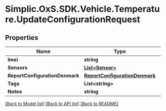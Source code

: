 # Simplic.OxS.SDK.Vehicle.Temperature.UpdateConfigurationRequest

## Properties

Name | Type | Description | Notes
------------ | ------------- | ------------- | -------------
**Imei** | **string** |  | [optional] 
**Sensors** | [**List&lt;Sensor&gt;**](Sensor.md) |  | [optional] 
**ReportConfigurationDenmark** | [**ReportConfigurationDenmark**](ReportConfigurationDenmark.md) |  | [optional] 
**Tags** | **List&lt;string&gt;** |  | [optional] 
**Notes** | **string** |  | [optional] 

[[Back to Model list]](../README.md#documentation-for-models) [[Back to API list]](../README.md#documentation-for-api-endpoints) [[Back to README]](../README.md)

